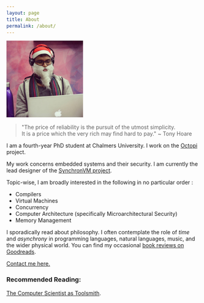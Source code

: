 ```yaml
---
layout: page
title: About
permalink: /about/
---
```


<img src="https://raw.githubusercontent.com/Abhiroop/Abhiroop.github.io/master/image.jpg" width="200" height="200" />


> "The price of reliability is the pursuit of the utmost simplicity.   
> It is a price which the very rich may find hard to pay." ~ Tony Hoare

I am a fourth-year PhD student at Chalmers University. I work on the [Octopi](https://octopi.chalmers.se) project.

My work concerns embedded systems and their security. I am currently the lead designer of the [SynchronVM project](https://github.com/SynchronVM/SynchronVM). 

Topic-wise, I am broadly interested in the following in no particular order :

- Compilers
- Virtual Machines
- Concurrency
- Computer Architecture (specifically Microarchitectural Security)
- Memory Management

I sporadically read about philosophy. I often contemplate the role of *time* and *asynchrony* in programming languages, natural languages, music, and the wider physical world. You can find my occasional [book reviews on Goodreads](https://abhiroop.github.io/books/).

[Contact me here.](mailto:sarkara@chalmers.se)
<!-- I majorly program in Haskell and C. I hacked on the Glasgow Haskell Compiler (GHC) to add support for vector instruction for my Masters. In a past life, I used to be a JVM aficionado and ended up knowing some dark secrets about the JLS and the JVM GC mechanisms.  -->

### Recommended Reading:

[The Computer Scientist as Toolsmith](https://www.cs.unc.edu/~brooks/Toolsmith-CACM.pdf).
